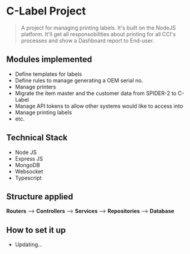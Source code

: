 # C-Label Project
> A project for managing printing labels. It's built on the NodeJS platform.
> It'll get all responsobilities about printing for all CCI's processes and show a Dashboard report to End-user.

## Modules implemented
- Define templates for labels
- Define rules to manage generating a OEM serial no.
- Manage printers
- Migrate the item master and the customer data from SPIDER-2 to C-Label
- Manage API tokens to allow other systems would like to access into
- Manage printing labels
- etc.

## Technical Stack
- Node JS
- Express JS
- MongoDB
- Websocket
- Typescript

## Structure applied

**Routers** 
    --> **Controllers** 
        --> **Services** 
            --> **Repositories** 
                --> **Database**

## How to set it up
- Updating...
